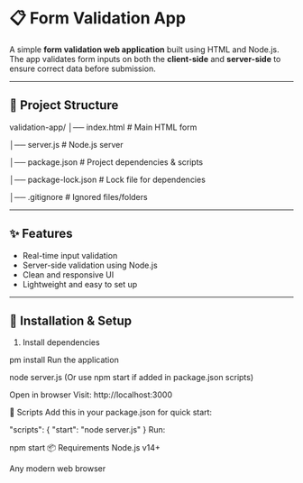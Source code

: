 # 📋 Form Validation App

A simple **form validation web application** built using HTML and Node.js.  
The app validates form inputs on both the **client-side** and **server-side** to ensure correct data before submission.

---

## 📂 Project Structure

validation-app/
│── index.html # Main HTML form

│── server.js # Node.js server

│── package.json # Project dependencies & scripts

│── package-lock.json # Lock file for dependencies

│── .gitignore # Ignored files/folders


---

## ✨ Features
- Real-time input validation  
- Server-side validation using Node.js  
- Clean and responsive UI  
- Lightweight and easy to set up  

---

## 🚀 Installation & Setup

1. Install dependencies

pm install
Run the application


node server.js
(Or use npm start if added in package.json scripts)

Open in browser
Visit: http://localhost:3000

📜 Scripts
Add this in your package.json for quick start:



"scripts": {
  "start": "node server.js"
}
Run:

npm start
📦 Requirements
Node.js v14+

Any modern web browser

